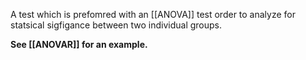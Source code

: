 A test which is prefomred with an [[ANOVA]] test  order to analyze for statsical sigfigance between two individual groups. 

**See [[ANOVAR]] for an example.**